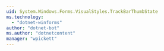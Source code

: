 ```yaml
---
uid: System.Windows.Forms.VisualStyles.TrackBarThumbState
ms.technology: 
  - "dotnet-winforms"
author: "dotnet-bot"
ms.author: "dotnetcontent"
manager: "wpickett"
---
```

